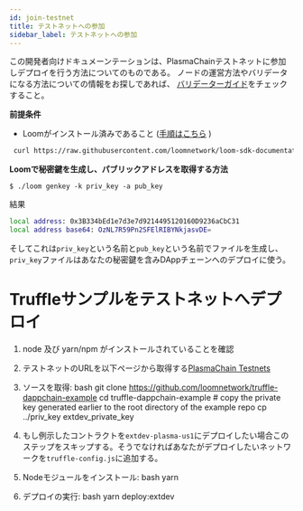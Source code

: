 ```yaml
---
id: join-testnet
title: テストネットへの参加
sidebar_label: テストネットへの参加
---
```

この開発者向けドキュメーンテーションは、PlasmaChainテストネットに参加しデプロイを行う方法についてのものである。 ノードの運営方法やバリデータになる方法についての情報をお探しであれば、 [バリデーターガイド](validator.html)をチェックすること。

**前提条件**

- Loomがインストール済みであること ([手順はこちら](https://loomx.io/developers/docs/ja/basic-install-osx.html#installation) )

```bash
 curl https://raw.githubusercontent.com/loomnetwork/loom-sdk-documentation/master/scripts/get_loom.sh | sh
```

**Loomで秘密鍵を生成し、パブリックアドレスを取得する方法**

    $ ./loom genkey -k priv_key -a pub_key
    

結果

```bash
local address: 0x3B334bEd1e7d3e7d9214495120160D9236aCbC31
local address base64: OzNL7R59Pn2SFElRIBYNkjasvDE=
```

そしてこれは`priv_key`という名前と`pub_key`という名前でファイルを生成し、`priv_key`ファイルはあなたの秘密鍵を含みDAppチェーンへのデプロイに使う。

# Truffleサンプルをテストネットへデプロイ

1. node 及び yarn/npm がインストールされていることを確認
2. テストネットのURLを以下ページから取得する[PlasmaChain Testnets](testnet-plasma.html)
3. ソースを取得: 
        bash
        git clone https://github.com/loomnetwork/truffle-dappchain-example
        cd truffle-dappchain-example
        # copy the private key generated earlier to the root directory of the example repo
        cp ../priv_key extdev_private_key

4. もし例示したコントラクトを`extdev-plasma-us1`にデプロイしたい場合このステップをスキップする。そうでなければあなたがデプロイしたいネットワークを`truffle-config.js`に追加する。
5. Nodeモジュールをインストール: 
        bash
        yarn

6. デプロイの実行: 
        bash
        yarn deploy:extdev